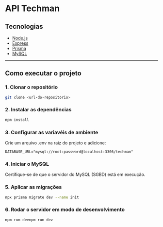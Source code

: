 # API Techman

## Tecnologias
- [Node.js](https://nodejs.org/)
- [Express](https://expressjs.com/)
- [Prisma](https://www.prisma.io/)
- [MySQL](https://www.mysql.com/)

---

## Como executar o projeto

### 1. Clonar o repositório
```bash
git clone <url-do-repositorio>
```
### 2. Instalar as dependências
```bash
npm install
```
### 3. Configurar as variavéis de ambiente
Crie um arquivo .env na raiz do projeto e adicione:
```env
DATABASE_URL="mysql://root:password@localhost:3306/techman"
```
### 4. Iniciar o MySQL
Certifique-se de que o servidor do MySQL (SGBD) está em execução.
### 5. Aplicar as migrações
```bash
npx prisma migrate dev --name init
```
### 6. Rodar o servidor em modo de desenvolvimento
```bash
npm run devnpm run dev
```